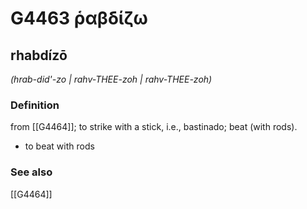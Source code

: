 # G4463 ῥαβδίζω

## rhabdízō

_(hrab-did'-zo | rahv-THEE-zoh | rahv-THEE-zoh)_

### Definition

from [[G4464]]; to strike with a stick, i.e., bastinado; beat (with rods).

- to beat with rods

### See also

[[G4464]]

